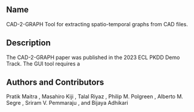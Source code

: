 
## Name
CAD-2-GRAPH Tool for extracting spatio-temporal graphs from CAD files.
## Description

The CAD-2-GRAPH paper was published in the 2023 ECL PKDD Demo Track. The GUI tool requires a 

## Authors and Contributors
Pratik Maitra , Masahiro Kiji , Talal Riyaz , Philip M. Polgreen , Alberto
M. Segre , Sriram V. Pemmaraju , and Bijaya Adhikari

